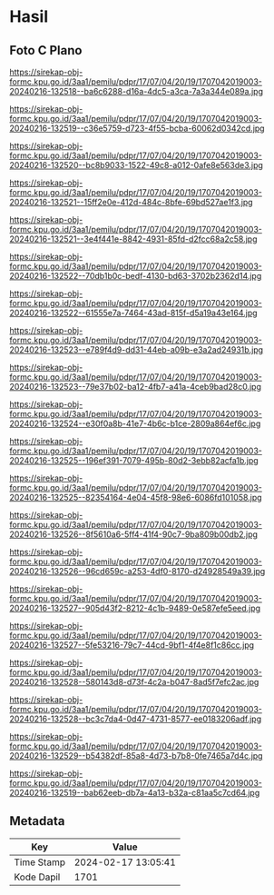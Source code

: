 # Hasil

## Foto C Plano

https://sirekap-obj-formc.kpu.go.id/3aa1/pemilu/pdpr/17/07/04/20/19/1707042019003-20240216-132518--ba6c6288-d16a-4dc5-a3ca-7a3a344e089a.jpg

https://sirekap-obj-formc.kpu.go.id/3aa1/pemilu/pdpr/17/07/04/20/19/1707042019003-20240216-132519--c36e5759-d723-4f55-bcba-60062d0342cd.jpg

https://sirekap-obj-formc.kpu.go.id/3aa1/pemilu/pdpr/17/07/04/20/19/1707042019003-20240216-132520--bc8b9033-1522-49c8-a012-0afe8e563de3.jpg

https://sirekap-obj-formc.kpu.go.id/3aa1/pemilu/pdpr/17/07/04/20/19/1707042019003-20240216-132521--15ff2e0e-412d-484c-8bfe-69bd527ae1f3.jpg

https://sirekap-obj-formc.kpu.go.id/3aa1/pemilu/pdpr/17/07/04/20/19/1707042019003-20240216-132521--3e4f441e-8842-4931-85fd-d2fcc68a2c58.jpg

https://sirekap-obj-formc.kpu.go.id/3aa1/pemilu/pdpr/17/07/04/20/19/1707042019003-20240216-132522--70db1b0c-bedf-4130-bd63-3702b2362d14.jpg

https://sirekap-obj-formc.kpu.go.id/3aa1/pemilu/pdpr/17/07/04/20/19/1707042019003-20240216-132522--61555e7a-7464-43ad-815f-d5a19a43e164.jpg

https://sirekap-obj-formc.kpu.go.id/3aa1/pemilu/pdpr/17/07/04/20/19/1707042019003-20240216-132523--e789f4d9-dd31-44eb-a09b-e3a2ad24931b.jpg

https://sirekap-obj-formc.kpu.go.id/3aa1/pemilu/pdpr/17/07/04/20/19/1707042019003-20240216-132523--79e37b02-ba12-4fb7-a41a-4ceb9bad28c0.jpg

https://sirekap-obj-formc.kpu.go.id/3aa1/pemilu/pdpr/17/07/04/20/19/1707042019003-20240216-132524--e30f0a8b-41e7-4b6c-b1ce-2809a864ef6c.jpg

https://sirekap-obj-formc.kpu.go.id/3aa1/pemilu/pdpr/17/07/04/20/19/1707042019003-20240216-132525--196ef391-7079-495b-80d2-3ebb82acfa1b.jpg

https://sirekap-obj-formc.kpu.go.id/3aa1/pemilu/pdpr/17/07/04/20/19/1707042019003-20240216-132525--82354164-4e04-45f8-98e6-6086fd101058.jpg

https://sirekap-obj-formc.kpu.go.id/3aa1/pemilu/pdpr/17/07/04/20/19/1707042019003-20240216-132526--8f5610a6-5ff4-41f4-90c7-9ba809b00db2.jpg

https://sirekap-obj-formc.kpu.go.id/3aa1/pemilu/pdpr/17/07/04/20/19/1707042019003-20240216-132526--96cd659c-a253-4df0-8170-d24928549a39.jpg

https://sirekap-obj-formc.kpu.go.id/3aa1/pemilu/pdpr/17/07/04/20/19/1707042019003-20240216-132527--905d43f2-8212-4c1b-9489-0e587efe5eed.jpg

https://sirekap-obj-formc.kpu.go.id/3aa1/pemilu/pdpr/17/07/04/20/19/1707042019003-20240216-132527--5fe53216-79c7-44cd-9bf1-4f4e8f1c86cc.jpg

https://sirekap-obj-formc.kpu.go.id/3aa1/pemilu/pdpr/17/07/04/20/19/1707042019003-20240216-132528--580143d8-d73f-4c2a-b047-8ad5f7efc2ac.jpg

https://sirekap-obj-formc.kpu.go.id/3aa1/pemilu/pdpr/17/07/04/20/19/1707042019003-20240216-132528--bc3c7da4-0d47-4731-8577-ee0183206adf.jpg

https://sirekap-obj-formc.kpu.go.id/3aa1/pemilu/pdpr/17/07/04/20/19/1707042019003-20240216-132529--b54382df-85a8-4d73-b7b8-0fe7465a7d4c.jpg

https://sirekap-obj-formc.kpu.go.id/3aa1/pemilu/pdpr/17/07/04/20/19/1707042019003-20240216-132519--bab62eeb-db7a-4a13-b32a-c81aa5c7cd64.jpg


## Metadata

| Key        | Value               |
| ---------- | ------------------- |
| Time Stamp | 2024-02-17 13:05:41 |
| Kode Dapil | 1701                |



